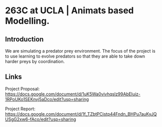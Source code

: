 # 263C at UCLA | Animats based Modelling.

## Introduction

We are simulating a predator prey environment. The focus of the project is to use learning to evolve predators so that they are able to take down harder preys by coordination.

## Links
Project Proposal: https://docs.google.com/document/d/1uK5Wa0vivhqslz99AbEIuiz-1RPoUKo1SEKnvj5aDco/edit?usp=sharing

Project Report: https://docs.google.com/document/d/1f_TZbtPCjstp44Fndn_BHPu7auKyJQUSgG2xw6-fAco/edit?usp=sharing
